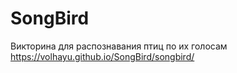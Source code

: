 # SongBird  
Викторина для распознавания птиц по их голосам  
https://volhayu.github.io/SongBird/songbird/
